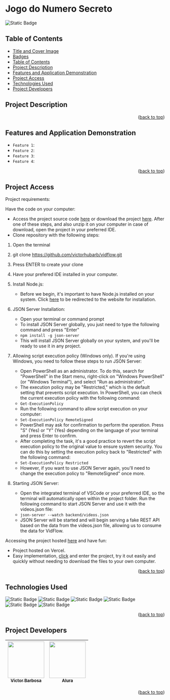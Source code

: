 # Jogo do Numero Secreto <a name="readme-top"></a>
![Static Badge](https://img.shields.io/badge/status-completed-green?style=for-the-badge)

## Table of Contents 
* [Title and Cover Image](#title-and-cover-image)
* [Badges](#badges)
* [Table of Contents](#table-of-contents)
* [Project Description](#project-description)
* [Features and Application Demonstration](#features-and-application-demonstration)
* [Project Access](#project-access)
* [Technologies Used](#technologies-used)
* [Project Developers](#project-developers)

## Project Description

<p align="right">(<a href="#readme-top">back to top</a>)</p>
 
## Features and Application Demonstration
- `Feature 1`: 
- `Feature 2`: 
- `Feature 3`: 
- `Feature 4`: 
<p align="right">(<a href="#readme-top">back to top</a>)</p>

## Project Access
Project requirements:

Have the code on your computer:
 - Access the project source code [here](https://github.com/victorhubarb/vidflow) or download the project [here](https://github.com/victorhubarb/jogo-numero-secreto/archive/refs/heads/main.zip). After one of these steps, and also unzip it on your computer in case of download, open the project in your preferred IDE.
 - Clone repository with the following steps:
 1. Open the terminal
 2. git clone https://github.com/victorhubarb/vidflow.git
 3. Press ENTER to create your clone

1. Have your prefered IDE installed in your computer.
   
2. Install Node.js:
   - Before we begin, it's important to have Node.js installed on your system. Click [here](https://nodejs.org/en/download/) to be redirected to the website for installation.
     
3. JSON Server Installation:
   - Open your terminal or command prompt
   - To install JSON Server globally, you just need to type the following command and press "Enter"
   - `npm install -g json-server`
   - This will install JSON Server globally on your system, and you'll be ready to use it in any project.
  
4. Allowing script execution policy (Windows only). If you're using Windows, you need to follow these steps to run JSON Server:
   - Open PowerShell as an administrator. To do this, search for "PowerShell" in the Start menu, right-click on "Windows PowerShell" (or "Windows Terminal"), and select "Run as administrator".
   - The execution policy may be "Restricted," which is the default setting that prevents script execution. In PowerShell, you can check the current execution policy with the following command:
   - `Get-ExecutionPolicy`
   - Run the following command to allow script execution on your computer:
   - `Set-ExecutionPolicy RemoteSigned`
   - PowerShell may ask for confirmation to perform the operation. Press "S" (Yes) or "Y" (Yes) depending on the language of your terminal and press Enter to confirm.
   - After completing the task, it's a good practice to revert the script execution policy to the original value to ensure system security. You can do this by setting the execution policy back to "Restricted" with the following command:
   - `Set-ExecutionPolicy Restricted`
   - However, if you want to use JSON Server again, you'll need to change the execution policy to "RemoteSigned" once more.
  
5. Starting JSON Server:
   - Open the integrated terminal of VSCode or your preferred IDE, so the terminal will automatically open within the project folder. Run the following command to start JSON Server and use it with the videos.json file:
   - `json-server --watch backend/videos.json`
   - JSON Server will be started and will begin serving a fake REST API based on the data from the videos.json file, allowing us to consume the data for VidFlow.

Accessing the project hosted [here](https://jogo-numero-secreto-cyan-theta.vercel.app) and have fun:
 - Project hosted on Vercel.
 - Easy implementation, [click](https://jogo-numero-secreto-cyan-theta.vercel.app) and enter the project, try it out easily and quickly without needing to download the files to your own computer.
<p align="right">(<a href="#readme-top">back to top</a>)</p>

## Technologies Used
![Static Badge](https://img.shields.io/badge/HTML5-E34F26?style=for-the-badge&logo=html5&logoColor=white)
![Static Badge](https://img.shields.io/badge/CSS3-1572B6?style=for-the-badge&logo=css3&logoColor=white)
![Static Badge](https://img.shields.io/badge/JavaScript-F7DF1E?style=for-the-badge&logo=javascript&logoColor=black)
![Static Badge](https://img.shields.io/badge/Node.js-43853D?style=for-the-badge&logo=node.js&logoColor=white)
![Static Badge](https://img.shields.io/badge/json%20web%20tokens-323330?style=for-the-badge&logo=json&logoColor=pink)
![Static Badge](https://img.shields.io/badge/Figma-F24E1E?style=for-the-badge&logo=figma&logoColor=white)
<p align="right">(<a href="#readme-top">back to top</a>)</p>

## Project Developers
| [<img loading="lazy" src="https://avatars.githubusercontent.com/u/80085116?v=4" width=115><br><sub>Victor Barbosa</sub>](https://github.com/victorhubarb) | [<img loading="lazy" src="https://avatars.githubusercontent.com/u/4975968?s=200&v=4" width=115><br><sub>Alura</sub>](https://github.com/alura-cursos) |
| :---: | :--: |
<p align="right">(<a href="#readme-top">back to top</a>)</p>
